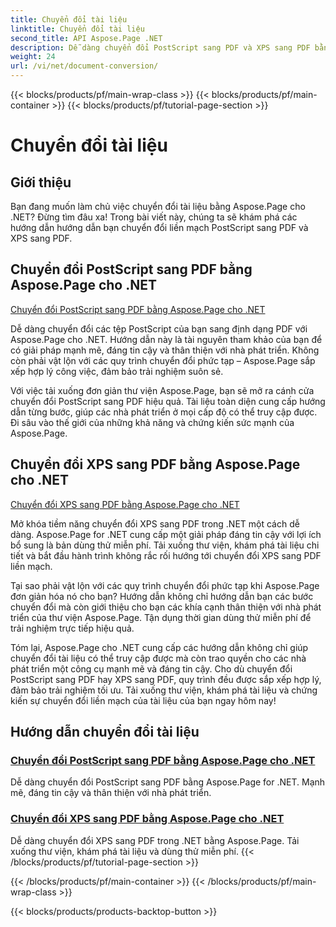 ```yaml
---
title: Chuyển đổi tài liệu
linktitle: Chuyển đổi tài liệu
second_title: API Aspose.Page .NET
description: Dễ dàng chuyển đổi PostScript sang PDF và XPS sang PDF bằng hướng dẫn Aspose.Page for .NET. Các giải pháp mạnh mẽ, đáng tin cậy và dễ dàng để chuyển đổi tài liệu liền mạch.
weight: 24
url: /vi/net/document-conversion/
---
```


{{< blocks/products/pf/main-wrap-class >}}
{{< blocks/products/pf/main-container >}}
{{< blocks/products/pf/tutorial-page-section >}}

# Chuyển đổi tài liệu


## Giới thiệu

Bạn đang muốn làm chủ việc chuyển đổi tài liệu bằng Aspose.Page cho .NET? Đừng tìm đâu xa! Trong bài viết này, chúng ta sẽ khám phá các hướng dẫn hướng dẫn bạn chuyển đổi liền mạch PostScript sang PDF và XPS sang PDF.

## Chuyển đổi PostScript sang PDF bằng Aspose.Page cho .NET

[Chuyển đổi PostScript sang PDF bằng Aspose.Page cho .NET](./convert-postscript-to-pdf/)

Dễ dàng chuyển đổi các tệp PostScript của bạn sang định dạng PDF với Aspose.Page cho .NET. Hướng dẫn này là tài nguyên tham khảo của bạn để có giải pháp mạnh mẽ, đáng tin cậy và thân thiện với nhà phát triển. Không còn phải vật lộn với các quy trình chuyển đổi phức tạp – Aspose.Page sắp xếp hợp lý công việc, đảm bảo trải nghiệm suôn sẻ.

Với việc tải xuống đơn giản thư viện Aspose.Page, bạn sẽ mở ra cánh cửa chuyển đổi PostScript sang PDF hiệu quả. Tài liệu toàn diện cung cấp hướng dẫn từng bước, giúp các nhà phát triển ở mọi cấp độ có thể truy cập được. Đi sâu vào thế giới của những khả năng và chứng kiến sức mạnh của Aspose.Page.

## Chuyển đổi XPS sang PDF bằng Aspose.Page cho .NET

[Chuyển đổi XPS sang PDF bằng Aspose.Page cho .NET](./convert-xps-to-pdf/)

Mở khóa tiềm năng chuyển đổi XPS sang PDF trong .NET một cách dễ dàng. Aspose.Page for .NET cung cấp một giải pháp đáng tin cậy với lợi ích bổ sung là bản dùng thử miễn phí. Tải xuống thư viện, khám phá tài liệu chi tiết và bắt đầu hành trình không rắc rối hướng tới chuyển đổi XPS sang PDF liền mạch.

Tại sao phải vật lộn với các quy trình chuyển đổi phức tạp khi Aspose.Page đơn giản hóa nó cho bạn? Hướng dẫn không chỉ hướng dẫn bạn các bước chuyển đổi mà còn giới thiệu cho bạn các khía cạnh thân thiện với nhà phát triển của thư viện Aspose.Page. Tận dụng thời gian dùng thử miễn phí để trải nghiệm trực tiếp hiệu quả.

Tóm lại, Aspose.Page cho .NET cung cấp các hướng dẫn không chỉ giúp chuyển đổi tài liệu có thể truy cập được mà còn trao quyền cho các nhà phát triển một công cụ mạnh mẽ và đáng tin cậy. Cho dù chuyển đổi PostScript sang PDF hay XPS sang PDF, quy trình đều được sắp xếp hợp lý, đảm bảo trải nghiệm tối ưu. Tải xuống thư viện, khám phá tài liệu và chứng kiến sự chuyển đổi liền mạch của tài liệu của bạn ngay hôm nay!
## Hướng dẫn chuyển đổi tài liệu
### [Chuyển đổi PostScript sang PDF bằng Aspose.Page cho .NET](./convert-postscript-to-pdf/)
Dễ dàng chuyển đổi PostScript sang PDF bằng Aspose.Page for .NET. Mạnh mẽ, đáng tin cậy và thân thiện với nhà phát triển.
### [Chuyển đổi XPS sang PDF bằng Aspose.Page cho .NET](./convert-xps-to-pdf/)
Dễ dàng chuyển đổi XPS sang PDF trong .NET bằng Aspose.Page. Tải xuống thư viện, khám phá tài liệu và dùng thử miễn phí.
{{< /blocks/products/pf/tutorial-page-section >}}

{{< /blocks/products/pf/main-container >}}
{{< /blocks/products/pf/main-wrap-class >}}

{{< blocks/products/products-backtop-button >}}
